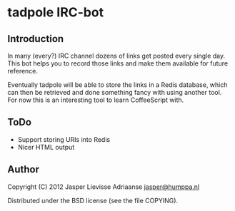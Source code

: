 tadpole IRC-bot
===============

Introduction
------------

In many (every?) IRC channel dozens of links get posted every single
day. This bot helps you to record those links and make them available
for future reference.

Eventually tadpole will be able to store the links in a Redis database,
which can then be retrieved and done something fancy with using another tool. For now this is an interesting tool to learn CoffeeScript with.

ToDo
----

* Support storing URIs into Redis
* Nicer HTML output

Author
-----

Copyright (C) 2012 Jasper Lievisse Adriaanse <jasper@humppa.nl>

Distributed under the BSD license (see the file COPYING).
